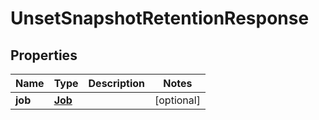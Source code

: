 

# UnsetSnapshotRetentionResponse


## Properties

Name | Type | Description | Notes
------------ | ------------- | ------------- | -------------
**job** | [**Job**](Job.md) |  |  [optional]



